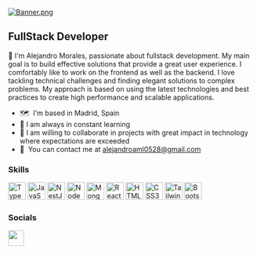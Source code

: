 [![Banner.png](https://i.postimg.cc/4NtPZs6k/Banner.png)](#)


## FullStack Developer

👋 I'm Alejandro Morales, passionate about fullstack development. My main goal is to build effective solutions that provide a great user experience. I comfortably like to work on the frontend as well as the backend. I love tackling technical challenges and finding elegant solutions to complex problems. My approach is based on using the latest technologies and best practices to create high performance and scalable applications.


- 🗺️  I'm based in Madrid, Spain
- 🧠  I am always in constant learning
- 💼 I am willing to collaborate in projects with great impact in technology where expectations are exceeded
- 📧  You can contact me at [alejandroaml0528@gmail.com](mailto:alejandroaml0528@gmail.com)

### Skills

<p align="left">

<a href="https://www.typescriptlang.org/" target="_blank" rel="noreferrer"><img src="https://skillicons.dev/icons?i=ts" width="36" height="36" alt="TypeScript" /></a>
<a href="https://developer.mozilla.org/en-US/docs/Web/JavaScript" target="_blank" rel="noreferrer"><img src="https://skillicons.dev/icons?i=js" width="36" height="36" alt="JavaScript" /></a>
<a href="https://docs.nestjs.com/" target="_blank" rel="noreferrer"><img src="https://skillicons.dev/icons?i=nest" width="36" height="36" alt="NestJS" /></a>
<a href="https://nodejs.org/en/" target="_blank" rel="noreferrer"><img src="https://skillicons.dev/icons?i=nodejs" width="36" height="36" alt="NodeJS" /></a>
<a href="https://www.mongodb.com/" target="_blank" rel="noreferrer"><img src="https://skillicons.dev/icons?i=mongodb" width="36" height="36" alt="MongoDB" /></a>
<a href="https://reactjs.org/" target="_blank" rel="noreferrer"><img src="https://skillicons.dev/icons?i=react" width="36" height="36" alt="React" /></a>
<a href="https://developer.mozilla.org/en-US/docs/Glossary/HTML5" target="_blank" rel="noreferrer"><img src="https://skillicons.dev/icons?i=html" width="36" height="36" alt="HTML5" /></a>
<a href="https://www.w3.org/TR/CSS/#css" target="_blank" rel="noreferrer"><img src="https://skillicons.dev/icons?i=css" width="36" height="36" alt="CSS3" /></a>
<a href="https://tailwindcss.com/" target="_blank" rel="noreferrer"><img src="https://skillicons.dev/icons?i=tailwind" width="36" height="36" alt="TailwindCSS" /></a>
<a href="https://getbootstrap.com/" target="_blank" 
rel="noreferrer"><img src="https://skillicons.dev/icons?i=bootstrap" width="36" height="36" alt="Bootstrap" /></a>

</p>

### Socials

<p align="left"> <a href="https://www.linkedin.com/in/alemrlss/" target="_blank" rel="noreferrer"><img src="https://skillicons.dev/icons?i=linkedin" width="32" height="32" /></a></p>
